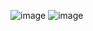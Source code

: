 ![image](https://github.com/user-attachments/assets/905d2be4-1e80-40fd-8dd4-2fa642bac8d9)
![image](https://github.com/user-attachments/assets/ea18ebcb-36cc-4da4-84f2-8a0e3adbe20c)
